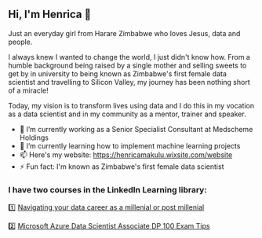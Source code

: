 ## Hi, I'm Henrica 👋

Just an everyday girl from Harare Zimbabwe who loves Jesus, data and people.

I always knew I wanted to change the world, I just didn't know how. From a humble background being raised by a single mother and selling sweets to get by in university to being known as Zimbabwe's first female data scientist and travelling to Silicon Valley, my journey has been nothing short of a miracle!

Today, my vision is to transform lives using data and I do this in my vocation as a data scientist and in my community as a mentor, trainer and speaker.

- 🔭 I’m currently working as a Senior Specialist Consultant at Medscheme Holdings
- 🌱 I’m currently learning how to implement machine learning projects
- 📫 Here's my website: https://henricamakulu.wixsite.com/website
- ⚡ Fun fact: I'm known as Zimbabwe's first female data scientist

### I have two courses in the LinkedIn Learning library:

1️⃣ [Navigating your data career as a millenial or post millenial](https://www.linkedin.com/learning/navigating-your-data-analytics-career-as-a-millennial-or-post-millennial)

2️⃣ [Microsoft Azure Data Scientist Associate DP 100 Exam Tips](https://www.linkedin.com/learning/microsoft-azure-data-scientist-associate-dp-100-exam-tips)


